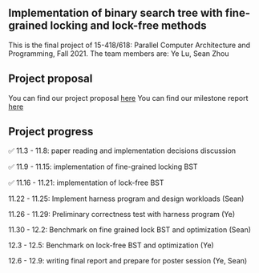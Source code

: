 ## Implementation of binary search tree with fine-grained locking and lock-free methods

This is the final project of 15-418/618: Parallel Computer Architecture and Programming, Fall 2021.
The team members are: Ye Lu, Sean Zhou

## Project proposal
You can find our project proposal [here](https://github.com/louisluSCU/15418_Project/edit/gh-pages/project_proposal.pdf)
You can find our milestone report [here](https://github.com/louisluSCU/15418_Project/blob/gh-pages/Project%20milestone%20report.pdf)

## Project progress
✅ 11.3 - 11.8: paper reading and implementation decisions discussion

✅ 11.9 - 11.15: implementation of fine-grained locking BST

✅ 11.16 - 11.21: implementation of lock-free BST

11.22 - 11.25: Implement harness program and design workloads (Sean)

11.26 - 11.29: Preliminary correctness test with harness program (Ye)

11.30 - 12.2: Benchmark on fine grained lock BST and optimization (Sean)

12.3 - 12.5: Benchmark on lock-free BST and optimization (Ye)

12.6 - 12.9: writing final report and prepare for poster session (Ye, Sean)
